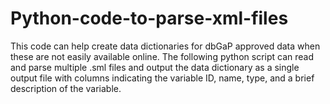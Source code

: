 # Python-code-to-parse-xml-files

This code can help create data dictionaries for dbGaP approved data when these are not easily available online. 
The following python script can read and parse multiple .sml files and output the data dictionary as a single output file with columns indicating the variable ID, name, type, and a brief description of the variable.

